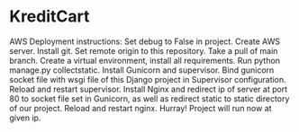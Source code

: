 # KreditCart

AWS Deployment instructions: Set debug to False in project. Create AWS server. Install git. Set remote origin to this repository. Take a pull of main branch. Create a virtual environment, install all requirements. Run python manage.py collectstatic. Install Gunicorn and supervisor. Bind gunicorn socket file with wsgi file of this Django project in Supervisor configuration. Reload and restart supervisor. Install Nginx and redirect ip of server at port 80 to socket file set in Gunicorn, as well as redirect static to static directory of our project. Reload and restart nginx.
Hurray! Project will run now at given ip.
